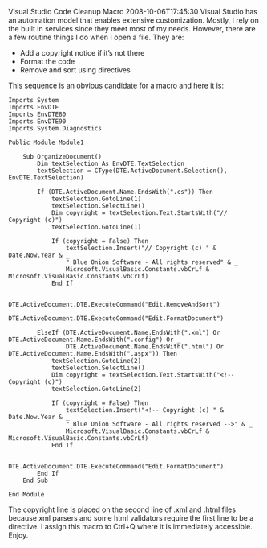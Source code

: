 Visual Studio Code Cleanup Macro
2008-10-06T17:45:30
Visual Studio has an automation model that enables extensive customization. Mostly, I rely on the built in services since they meet most of my needs. However, there are a few routine things I do when I open a file. They are:

  * Add a copyright notice if it’s not there 
  * Format the code 
  * Remove and sort using directives 

This sequence is an obvious candidate for a macro and here it is:
    
    Imports System
    Imports EnvDTE
    Imports EnvDTE80
    Imports EnvDTE90
    Imports System.Diagnostics
    
    Public Module Module1
    
        Sub OrganizeDocument()
            Dim textSelection As EnvDTE.TextSelection
            textSelection = CType(DTE.ActiveDocument.Selection(), EnvDTE.TextSelection)
    
            If (DTE.ActiveDocument.Name.EndsWith(".cs")) Then
                textSelection.GotoLine(1)
                textSelection.SelectLine()
                Dim copyright = textSelection.Text.StartsWith("// Copyright (c)")
                textSelection.GotoLine(1)
    
                If (copyright = False) Then
                    textSelection.Insert("// Copyright (c) " & Date.Now.Year & _
                    " Blue Onion Software - All rights reserved" & _
                    Microsoft.VisualBasic.Constants.vbCrLf & Microsoft.VisualBasic.Constants.vbCrLf)
                End If
    
                DTE.ActiveDocument.DTE.ExecuteCommand("Edit.RemoveAndSort")
                DTE.ActiveDocument.DTE.ExecuteCommand("Edit.FormatDocument")
    
            ElseIf (DTE.ActiveDocument.Name.EndsWith(".xml") Or DTE.ActiveDocument.Name.EndsWith(".config") Or _
                    DTE.ActiveDocument.Name.EndsWith(".html") Or DTE.ActiveDocument.Name.EndsWith(".aspx")) Then
                textSelection.GotoLine(2)
                textSelection.SelectLine()
                Dim copyright = textSelection.Text.StartsWith("<!-- Copyright (c)")
                textSelection.GotoLine(2)
    
                If (copyright = False) Then
                    textSelection.Insert("<!-- Copyright (c) " & Date.Now.Year & _
                    " Blue Onion Software - All rights reserved -->" & _
                    Microsoft.VisualBasic.Constants.vbCrLf & Microsoft.VisualBasic.Constants.vbCrLf)
                End If
    
                DTE.ActiveDocument.DTE.ExecuteCommand("Edit.FormatDocument")
            End If
        End Sub
    
    End Module

The copyright line is placed on the second line of .xml and .html files because xml parsers and some html validators require the first line to be a directive. I assign this macro to Ctrl+Q where it is immediately accessible. Enjoy.
